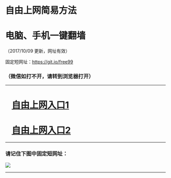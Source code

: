 ﻿# 自由上网简易方法

# 电脑、手机一键翻墙

（2017/10/09 更新，网址有效）

固定短网址：https://git.io/free99

### （微信如打不开，请转到浏览器打开）


***





# &nbsp;&nbsp; <a href="http://ft3067130040.fwq-tz-1001.info/fwqtz01.html?t=10090019144 " target="_blank">自由上网入口1</a>
# &nbsp;&nbsp; <a href="http://ft1255521122.fwq-tz-1002.info/fwqtz02.html?t=100900125543 " target="_blank">自由上网入口2</a>
***

### 请记住下图中固定短网址：

<img src="https://s3-us-west-2.amazonaws.com/fwq-1001/yjfq-20170905okok.png" /> 


***

